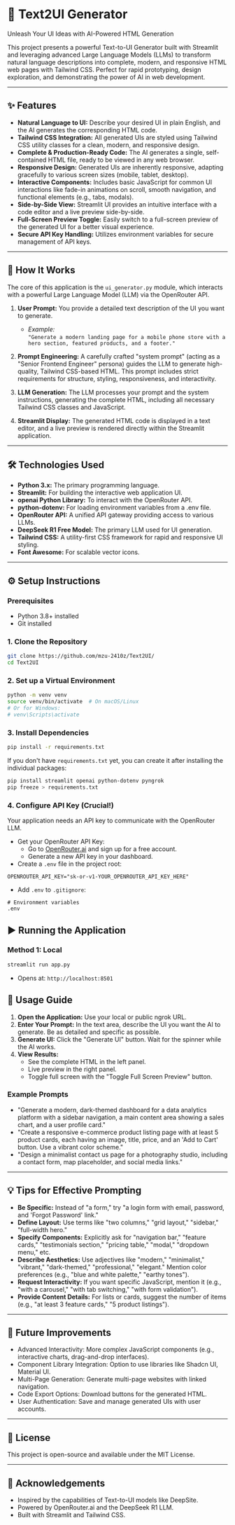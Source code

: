 # 🧠 Text2UI Generator

Unleash Your UI Ideas with AI-Powered HTML Generation

This project presents a powerful Text-to-UI Generator built with Streamlit and leveraging advanced Large Language Models (LLMs) to transform natural language descriptions into complete, modern, and responsive HTML web pages with Tailwind CSS. Perfect for rapid prototyping, design exploration, and demonstrating the power of AI in web development.

---

## ✨ Features

- **Natural Language to UI:** Describe your desired UI in plain English, and the AI generates the corresponding HTML code.
- **Tailwind CSS Integration:** All generated UIs are styled using Tailwind CSS utility classes for a clean, modern, and responsive design.
- **Complete & Production-Ready Code:** The AI generates a single, self-contained HTML file, ready to be viewed in any web browser.
- **Responsive Design:** Generated UIs are inherently responsive, adapting gracefully to various screen sizes (mobile, tablet, desktop).
- **Interactive Components:** Includes basic JavaScript for common UI interactions like fade-in animations on scroll, smooth navigation, and functional elements (e.g., tabs, modals).
- **Side-by-Side View:** Streamlit UI provides an intuitive interface with a code editor and a live preview side-by-side.
- **Full-Screen Preview Toggle:** Easily switch to a full-screen preview of the generated UI for a better visual experience.
- **Secure API Key Handling:** Utilizes environment variables for secure management of API keys.

---

## 🚀 How It Works

The core of this application is the `ui_generator.py` module, which interacts with a powerful Large Language Model (LLM) via the OpenRouter API.

1. **User Prompt:** You provide a detailed text description of the UI you want to generate.
   - _Example:_  
     `"Generate a modern landing page for a mobile phone store with a hero section, featured products, and a footer."`

2. **Prompt Engineering:** A carefully crafted "system prompt" (acting as a "Senior Frontend Engineer" persona) guides the LLM to generate high-quality, Tailwind CSS-based HTML. This prompt includes strict requirements for structure, styling, responsiveness, and interactivity.

3. **LLM Generation:** The LLM processes your prompt and the system instructions, generating the complete HTML, including all necessary Tailwind CSS classes and JavaScript.

4. **Streamlit Display:** The generated HTML code is displayed in a text editor, and a live preview is rendered directly within the Streamlit application.

---

## 🛠️ Technologies Used

- **Python 3.x:** The primary programming language.
- **Streamlit:** For building the interactive web application UI.
- **openai Python Library:** To interact with the OpenRouter API.
- **python-dotenv:** For loading environment variables from a .env file.
- **OpenRouter API:** A unified API gateway providing access to various LLMs.
- **DeepSeek R1 Free Model:** The primary LLM used for UI generation.
- **Tailwind CSS:** A utility-first CSS framework for rapid and responsive UI styling.
- **Font Awesome:** For scalable vector icons.

---

## ⚙️ Setup Instructions

### Prerequisites

- Python 3.8+ installed
- Git installed

### 1. Clone the Repository

```sh
git clone https://github.com/mzu-2410z/Text2UI/
cd Text2UI
```

### 2. Set up a Virtual Environment

```sh
python -m venv venv
source venv/bin/activate  # On macOS/Linux
# Or for Windows:
# venv\Scripts\activate
```

### 3. Install Dependencies

```sh
pip install -r requirements.txt
```
If you don't have `requirements.txt` yet, you can create it after installing the individual packages:

```sh
pip install streamlit openai python-dotenv pyngrok
pip freeze > requirements.txt
```

### 4. Configure API Key (Crucial!)

Your application needs an API key to communicate with the OpenRouter LLM.

- Get your OpenRouter API Key:
  - Go to [OpenRouter.ai](https://openrouter.ai/) and sign up for a free account.
  - Generate a new API key in your dashboard.
- Create a `.env` file in the project root:

```
OPENROUTER_API_KEY="sk-or-v1-YOUR_OPENROUTER_API_KEY_HERE"
```

- Add `.env` to `.gitignore`:

```
# Environment variables
.env
```

## ▶️ Running the Application

### Method 1: Local

```sh
streamlit run app.py
```

- Opens at: `http://localhost:8501`

## 📝 Usage Guide

1. **Open the Application:** Use your local or public ngrok URL.
2. **Enter Your Prompt:** In the text area, describe the UI you want the AI to generate. Be as detailed and specific as possible.
3. **Generate UI:** Click the "Generate UI" button. Wait for the spinner while the AI works.
4. **View Results:**  
    - See the complete HTML in the left panel.
    - Live preview in the right panel.
    - Toggle full screen with the "Toggle Full Screen Preview" button.

### Example Prompts

- "Generate a modern, dark-themed dashboard for a data analytics platform with a sidebar navigation, a main content area showing a sales chart, and a user profile card."
- "Create a responsive e-commerce product listing page with at least 5 product cards, each having an image, title, price, and an 'Add to Cart' button. Use a vibrant color scheme."
- "Design a minimalist contact us page for a photography studio, including a contact form, map placeholder, and social media links."

---

## 💡 Tips for Effective Prompting

- **Be Specific:** Instead of "a form," try "a login form with email, password, and 'Forgot Password' link."
- **Define Layout:** Use terms like "two columns," "grid layout," "sidebar," "full-width hero."
- **Specify Components:** Explicitly ask for "navigation bar," "feature cards," "testimonials section," "pricing table," "modal," "dropdown menu," etc.
- **Describe Aesthetics:** Use adjectives like "modern," "minimalist," "vibrant," "dark-themed," "professional," "elegant." Mention color preferences (e.g., "blue and white palette," "earthy tones").
- **Request Interactivity:** If you want specific JavaScript, mention it (e.g., "with a carousel," "with tab switching," "with form validation").
- **Provide Content Details:** For lists or cards, suggest the number of items (e.g., "at least 3 feature cards," "5 product listings").

---

## 🔮 Future Improvements

- Advanced Interactivity: More complex JavaScript components (e.g., interactive charts, drag-and-drop interfaces).
- Component Library Integration: Option to use libraries like Shadcn UI, Material UI.
- Multi-Page Generation: Generate multi-page websites with linked navigation.
- Code Export Options: Download buttons for the generated HTML.
- User Authentication: Save and manage generated UIs with user accounts.

---

## 📄 License

This project is open-source and available under the MIT License.

---

## 🙏 Acknowledgements

- Inspired by the capabilities of Text-to-UI models like DeepSite.
- Powered by OpenRouter.ai and the DeepSeek R1 LLM.
- Built with Streamlit and Tailwind CSS.
#
